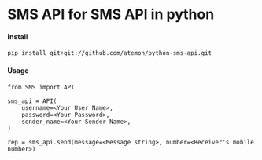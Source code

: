 
SMS API for SMS API in python
=======================================

#### Install

    pip install git+git://github.com/atemon/python-sms-api.git


#### Usage

    from SMS import API

    sms_api = API(
        username=<Your User Name>,
        password=<Your Password>,
        sender_name=<Your Sender Name>,
    )

    rep = sms_api.send(message=<Message string>, number=<Receiver's mobile number>)

